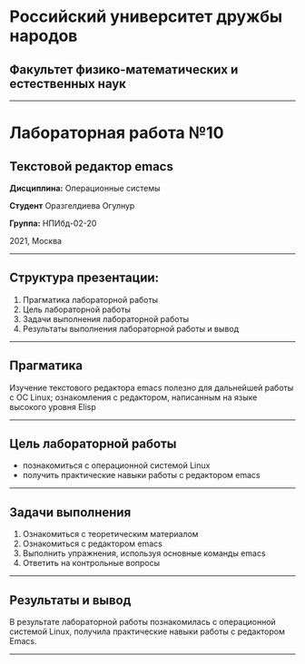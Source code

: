 # Российский университет дружбы народов

## Факультет физико-математических и естественных наук
***
# Лабораторная работа №10
## Текстовой редактор emacs
 

**Дисциплина:** Операционные системы

**Студент** Оразгелдиева Огулнур

**Группа:** НПИбд-02-20

2021, Москва

***

## Структура презентации:

1. Прагматика лабораторной работы
2. Цель лабораторной работы
3. Задачи выполнения лабораторной работы
4. Результаты выполнения лабораторной работы и вывод

***

## Прагматика

Изучение текстового редактора emacs полезно для дальнейшей работы с ОС Linux; ознакомления с редактором, написанным на языке высокого уровня Elisp


***

## Цель лабораторной работы

* познакомиться с операционной системой Linux
* получить практические навыки работы с редактором emacs
***

## Задачи выполнения

1. Ознакомиться с теоретическим материалом
2. Ознакомиться с редактором emacs
3. Выполнить упражнения, используя основные команды emacs
4. Ответить на контрольные вопросы


***

## Результаты и вывод

В результате лабораторной работы
 познакомилась с операционной системой Linux, получила практические навыки работы с редактором Emacs.

***
